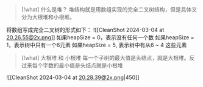 
> [!what] 什么是堆？
> 堆结构就是用数组实现的完全二叉树结构，但是具体又分为大根堆和小根堆。

将数组写成完全二叉树的形式如下：
![[CleanShot 2024-03-04 at 20.26.55@2x.png]]
如果heapSize = 0，表示没有任何一个数
如果heapSize = 1，表示树中只有一个6元素
如果heapSize = 5, 表示树中有从6 ~ 4 这些元素


> [!what] 大根堆 和 小根堆
> 每一个子树的最大值是头结点，就是大根堆。反过来每个字数的最小值是头结点就是小根堆

![[CleanShot 2024-03-04 at 20.28.39@2x.png|450]]

